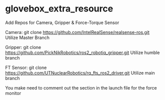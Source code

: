 # glovebox_extra_resource

Add Repos for Camera, Gripper & Force-Torque Sensor

Camera:
git clone https://github.com/IntelRealSense/realsense-ros.git
Utilize Master Branch

Gripper:
git clone https://github.com/PickNikRobotics/ros2_robotiq_gripper.git
Utilize humble branch

FT Sensor:
git clone https://github.com/UTNuclearRobotics/rq_fts_ros2_driver.git
Utilize main branch

You make need to comment out the section in the launch file for the force monitor
